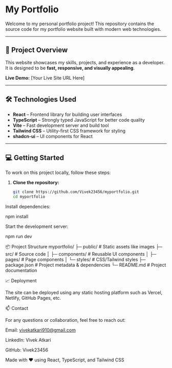 # My Portfolio

Welcome to my personal portfolio project! This repository contains the source code for my portfolio website built with modern web technologies.

---

## 🚀 Project Overview

This website showcases my skills, projects, and experience as a developer. It is designed to be **fast, responsive, and visually appealing**.

**Live Demo:** [Your Live Site URL Here]  

---

## 🛠 Technologies Used

- **React** – Frontend library for building user interfaces  
- **TypeScript** – Strongly typed JavaScript for better code quality  
- **Vite** – Fast development server and build tool  
- **Tailwind CSS** – Utility-first CSS framework for styling  
- **shadcn-ui** – UI components for React  

---

## 💻 Getting Started

To work on this project locally, follow these steps:

1. **Clone the repository:**
   ```bash
   git clone https://github.com/Vivek23456/myportfolio.git
   cd myportfolio
   
Install dependencies:

npm install


Start the development server:

npm run dev

 📦 Project Structure
myportfolio/
├─ public/         # Static assets like images
├─ src/            # Source code
│  ├─ components/  # Reusable UI components
│  ├─ pages/       # Page components
│  └─ styles/      # CSS/Tailwind styles
├─ package.json    # Project metadata & dependencies
└─ README.md       # Project documentation

📈 Deployment

The site can be deployed using any static hosting platform such as Vercel, Netlify, GitHub Pages, etc.

📫 Contact

For any questions or collaboration, feel free to reach out:

Email: vivekatkari910@gmail.com

LinkedIn: Vivek Atkari

GitHub: Vivek23456

Made with ❤️ using React, TypeScript, and Tailwind CSS
